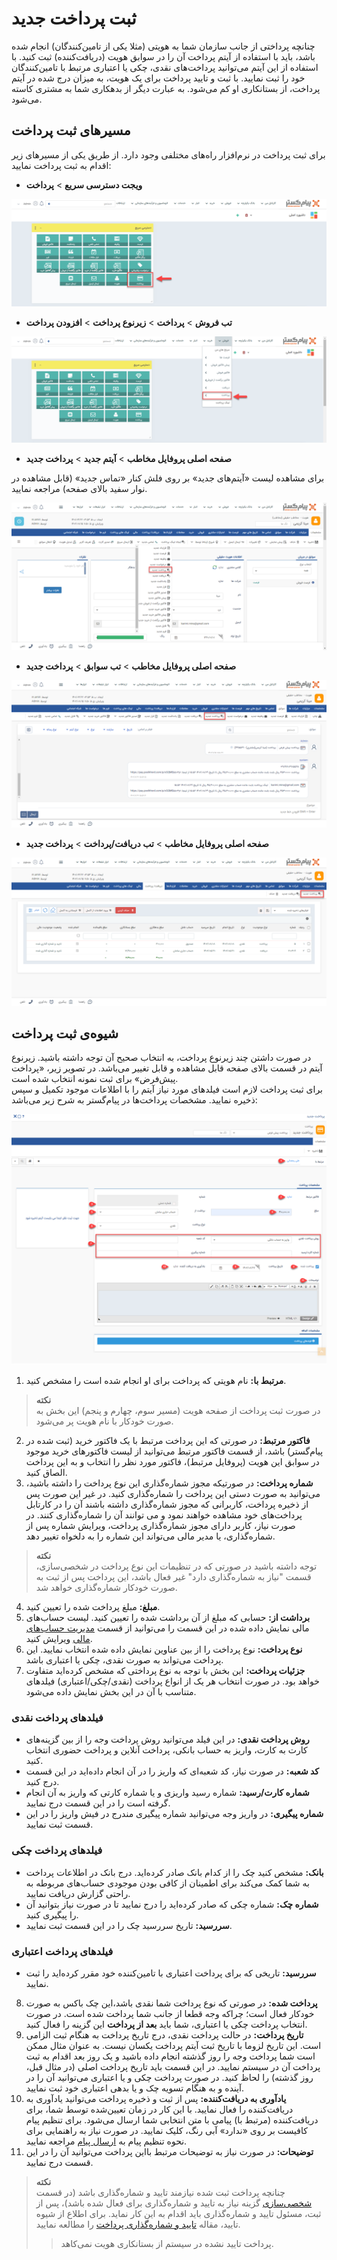 #  ثبت پرداخت جدید
چنانچه پرداختی از جانب سازمان شما به هویتی (مثلا یکی از تامین‌کنندگان) انجام شده باشد،‌ باید با استفاده از آیتم پرداخت آن را در سوابق هویت (دریافت‌کننده) ثبت کنید. با استفاده از این آیتم می‌توانید پرداخت‌های نقدی، چکی یا اعتباری مرتبط با تامین‌کنندگان خود را ثبت نمایید. با ثبت و تایید پرداخت برای یک هویت، به میزان درج شده در آیتم پرداخت، از بستانکاری او کم می‌شود. به عبارت دیگر از بدهکاری شما به مشتری کاسته می‌شود.

## مسیرهای ثبت پرداخت
برای ثبت پرداخت در نرم‌افزار راه‌های مختلفی وجود دارد. از طریق یکی از مسیرهای زیر اقدام به ثبت پرداخت نمایید:<br>

- **ویجت دسترسی سریع** > **پرداخت**

![مسیر اول ثبت پرداخت](./Images/new-payment-method1.png)

- **تب فروش** > **پرداخت** > **زیرنوع پرداخت** > **افزودن پرداخت**

![مسیر دوم ثبت پرداخت](./Images/new-payment-method2.png)

- **صفحه اصلی پروفایل مخاطب** > **آیتم جدید** > **پرداخت جدید**

برای مشاهده لیست «آیتم‌های جدید» بر روی فلش کنار «تماس جدید» (قابل مشاهده در نوار سفید بالای صفحه) مراجعه نمایید.

![مسیر سوم ثبت پرداخت](./Images/new-payment-method3.png)

- **صفحه اصلی پروفایل مخاطب** > **تب سوابق** > **پرداخت جدید**

![مسیر چهارم ثبت پرداخت](./Images/new-payment-method4.png)

- **صفحه اصلی پروفایل مخاطب** > **تب دریافت/پرداخت** > **پرداخت جدید**

![مسیر پنجم ثبت پرداخت](./Images/new-payment-method5.png)

## شیوه‌ی ثبت پرداخت
در صورت داشتن چند زیرنوع پرداخت، به انتخاب صحیح آن توجه داشته باشید. زیرنوع آیتم در قسمت بالای صفحه قابل مشاهده و قابل تغییر می‌باشد. در تصویر زیر، «پرداخت پیش‌فرض» برای ثبت نمونه انتخاب شده است.<br>
برای ثبت پرداخت لازم است فیلدهای مورد نیاز آیتم را با اطلاعات موجود تکمیل و سپس ذخیره نمایید. مشخصات پرداخت‌ها در پیام‌گستر به شرح زیر می‌باشد:

![مشخصات پرداخت](./Images/new-payment.png)

1. **مرتبط با:** نام هویتی که پرداخت برای او انجام شده است را مشخص کنید.

> **نکته**<br>
> در صورت ثبت پرداخت از صفحه هویت (مسیر سوم، چهارم و پنجم) این بخش به صورت خودکار با نام هویت پر می‌شود. <br>

2. **فاکتور مرتبط:** در صورتی که این پرداخت مرتبط با یک فاکتور خرید (ثبت شده در پیام‌گستر) باشد، از قسمت فاکتور مرتبط می‌توانید از لیست فاکتورهای خرید موجود در سوابق این هویت (پروفایل مرتبط)، فاکتور مورد نظر را انتخاب و به این پرداخت الصاق کنید.
3. **شماره پرداخت:** در صورتیکه مجوز شماره‌گذاری این نوع پرداخت را داشته باشید، می‌توانید به صورت دستی این پرداخت را شماره‌گذاری کنید. در غیر این صورت پس از ذخیره پرداخت، کاربرانی که مجوز شماره‌گذاری داشته باشند آن را در کارتابل پرداخت‌های خود مشاهده خواهند نمود و می توانند آن را شماره‌گذاری کنند. در صورت نیاز، کاربر دارای مجوز شماره‌گذاری پرداخت، ویرایش شماره پس از شماره‌گذاری، یا مدیر مالی می‌تواند این شماره را به دلخواه تغییر دهد.

> **نکته**<br>
 توجه داشته باشید در صورتی که در تنظیمات این نوع پرداخت در شخصی‌سازی، قسمت "نیاز به شماره‌گذاری دارد" غیر فعال باشد، این پرداخت پس از ثبت به صورت خودکار شماره‌گذاری خواهد شد.

4. **مبلغ:** مبلغ پرداخت شده را تعیین کنید.
5. **برداشت از:** حسابی که مبلغ از آن برداشت شده را تعیین کنید.
لیست حساب‌های مالی نمایش داده شده در این قسمت را می‌توانید از قسمت [مدیریت حساب‌های مالی](https://github.com/1stco/PayamGostarDocs/blob/master/Help/Basic-Information/Financial-account-management/Financial-account-management.md) ویرایش کنید.
6. **نوع پرداخت:** نوع پرداخت را از بین عناوین نمایش داده شده انتخاب نمایید. این پرداخت می‌تواند به صورت نقدی، چکی یا اعتباری باشد.
7. **جزئیات پرداخت:** این بخش با توجه به نوع پرداختی که مشخص کرده‌اید متفاوت خواهد بود. در صورت انتخاب هر یک از انواع پرداخت (نقدی/چکی/اعتباری) فیلدهای متناسب با آن در این بخش نمایش داده می‌شود.
### فیلدهای پرداخت نقدی
- **روش پرداخت نقدی:** در این فیلد می‌توانید روش پرداخت وجه را از بین گزینه‌های کارت به کارت، واریز به حساب بانکی، پرداخت آنلاین و پرداخت حضوری انتخاب کنید.
- **کد شعبه:** در صورت نیاز، کد شعبه‌ای که واریز را در آن انجام داده‌اید در این قسمت درج کنید.
- **شماره کارت/رسید:** شماره رسید واریزی و یا شماره کارتی که واریز به آن انجام گرفته است را در این قسمت درج نمایید.
- **شماره پیگیری:** در واریز وجه می‌توانید شماره پیگیری مندرج در فیش واریز را در این قسمت ثبت نمایید.
### فیلدهای پرداخت چکی
- **بانک:** مشخص کنید چک را از کدام بانک صادر کرده‌اید. درج بانک در اطلاعات پرداخت به شما کمک می‌کند برای اطمینان از کافی بودن موجودی حساب‌های مربوطه به راحتی گزارش دریافت نمایید.
- **شماره چک:** شماره چکی که صادر کرده‌اید را درج نمایید تا در صورت نیاز بتوانید آن را پیگیری کنید.
- **سررسید:** تاریخ سررسید چک را در این قسمت ثبت نمایید.
### فیلدهای پرداخت اعتباری
- **سررسید:** تاریخی که برای پرداخت اعتباری با تامین‌کننده خود مقرر کرده‌اید را ثبت نمایید.
8. **پرداخت شده:** در صورتی که نوع پرداخت شما نقدی باشد،‌این چک باکس به صورت خودکار فعال است؛ چراکه وجه قطعا از جانب شما پرداخت شده است. در صورت انتخاب پرداخت چکی یا اعتباری، شما باید **بعد از پرداخت** این گزینه را فعال کنید.
9. **تاریخ پرداخت:** در حالت پرداخت نقدی،‌ درج تاریخ پرداخت به هنگام ثبت الزامی است. این تاریخ لزوما با تاریخ ثبت آیتم پرداخت یکسان نیست. به عنوان مثال ممکن است شما پرداخت وجه را روز گذشته انجام داده باشید و یک روز بعد اقدام به ثبت پرداخت آن در سیستم نمایید. در این قسمت باید تاریخ پرداخت اصلی (در مثال قبل، روز گذشته) را لحاظ کنید. در صورت پرداخت چکی و یا اعتباری می‌توانید آن را در آینده و به هنگام تسویه چک و یا بدهی اعتباری خود ثبت نمایید.
10. **یادآوری به دریافت‌کننده:** پس از ثبت و ذخیره پرداخت می‌توانید یادآوری به دریافت‌کننده را فعال نمایید. با این کار در زمان تعیین‌شده توسط شما،‌ برای دریافت‌کننده (مرتبط با) پیامی با متن انتخابی شما ارسال می‌شود. برای تنظیم پیام کافیست بر روی «ندارد» آبی رنگ،‌ کلیک نمایید.
در صورت نیاز به راهنمایی برای نحوه تنظیم پیام به [ارسال پیام]() مراجعه نمایید.
11. **توضیحات:** در صورت نیاز به توضیحات مرتبط بااین پرداخت می‌توانید آن را در این قسمت درج نمایید.

> **نکته**<BR>
> چنانچه پرداخت ثبت شده نیازمند تایید و شماره‌گذاری باشد (در قسمت [شخصی‌سازی](https://github.com/1stco/PayamGostarDocs/tree/master/Help/Settings/Personalization-crm/Factor-management/Factor-management.md) گزینه نیاز به تایید و شماره‌گذاری برای فعال شده باشد)، پس از ثبت، مسئول تایید و شماره‌گذاری باید اقدام به این کار نماید. برای اطلاع از شیوه تایید، مقاله [تایید و شماره‌گذاری پرداخت](https://github.com/1stco/PayamGostarDocs/tree/master/Help/Payment/PaymentConfirmation.md) را مطالعه نمایید.
>> پرداخت تایید نشده در سیستم از بستانکاری هویت نمی‌کاهد.